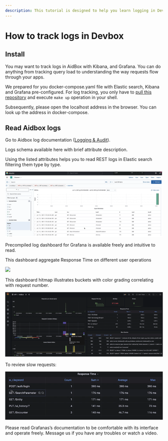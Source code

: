 ```yaml
---
description: This tutorial is designed to help you learn logging in DevBox
---
```


# How to track logs in Devbox

## **Install** 

You may want to track logs in AidBox with Kibana, and Grafana. You can do anything from tracking query load to understanding the way requests flow through your apps.   


We prepared for you docker-compose.yaml file with Elastic search, Kibana and Grafana pre-configured. For log tracking, you only have to [pull this repository](https://github.com/Aidbox/devbox/blob/master/docker-compose.yaml) and execute `make up` operation in your shell.   


Subsequently, please open the localhost address in the browser. You can look up the address in docker-compose.

## **Read Aidbox logs**

Go to Aidbox log documentation \([Logging & Audit](https://docs.aidbox.app/core-modules/logging-and-audit)\). 

Logs schema available here with brief attribute description.

Using the listed attributes helps you to read REST logs in Elastic search filtering them type by type.

![Elastic Search REST logging](../../.gitbook/assets/image%20%287%29.png)

Precompiled log dashboard for Grafana is available freely and intuitive to read.  


This dashboard aggregate Response Time on different user operations

![](https://lh5.googleusercontent.com/SFFHXVdIj6WP3afHK5sHtDaWmFSVC15Mez7gWxYde1_ozuOWluL47gsaCgiUK8ia6wiVVyM3vEU8JUFOM2NDAx5n-BaHc0pGZpUjL2M0jWXV5Y1Z6-HLEPfMZgHojX-NVLEDn3bn)

This dashboard hitmap illustrates buckets with color grading correlating with request number.

![Grafana UI logging](../../.gitbook/assets/image%20%2843%29.png)

To review slow requests:

![Response Time logging](../../.gitbook/assets/image%20%2846%29.png)

Please read Grafanas’s documentation to be comfortable with its interface and operate freely. Message us if you have any troubles or watch a video.  


